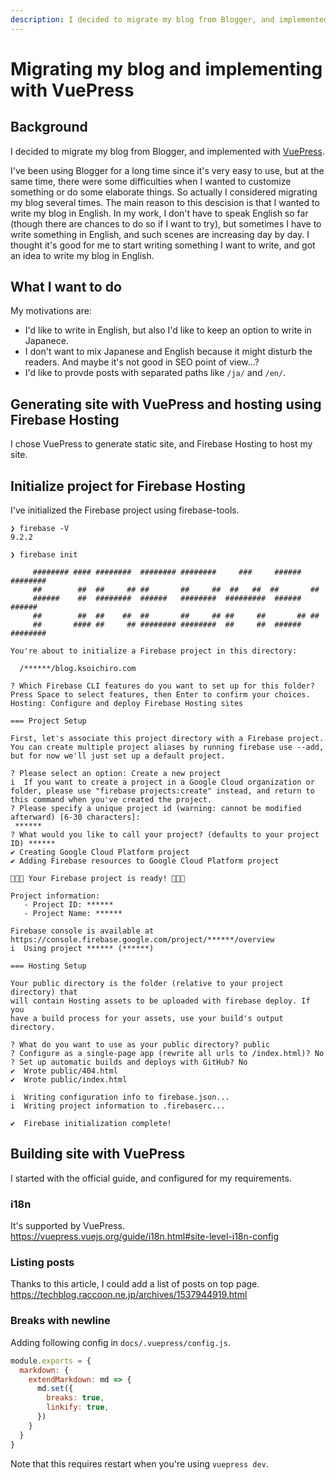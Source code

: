 ```yaml
---
description: I decided to migrate my blog from Blogger, and implemented with VuePress.
---
```

# Migrating my blog and implementing with VuePress

## Background

I decided to migrate my blog from Blogger, and implemented with [VuePress](https://vuepress.vuejs.org/).

I've been using Blogger for a long time since it's very easy to use, but at the same time, there were some difficulties when I wanted to customize something or do some elaborate things.
So actually I considered migrating my blog several times.
The main reason to this descision is that I wanted to write my blog in English.
In my work, I don't have to speak English so far (though there are chances to do so if I want to try), but sometimes I have to write something in English, and such scenes are increasing day by day.
I thought it's good for me to start writing something I want to write, and got an idea to write my blog in English.

## What I want to do

My motivations are:

- I'd like to write in English, but also I'd like to keep an option to write in Japanece.
- I don't want to mix Japanese and English because it might disturb the readers. And maybe it's not good in SEO point of view...?
- I'd like to provde posts with separated paths like `/ja/` and `/en/`.

## Generating site with VuePress and hosting using Firebase Hosting

I chose VuePress to generate static site, and Firebase Hosting to host my site.

## Initialize project for Firebase Hosting

I've initialized the Firebase project using firebase-tools.

```
❯ firebase -V
9.2.2

❯ firebase init

     ######## #### ########  ######## ########     ###     ######  ########
     ##        ##  ##     ## ##       ##     ##  ##   ##  ##       ##
     ######    ##  ########  ######   ########  #########  ######  ######
     ##        ##  ##    ##  ##       ##     ## ##     ##       ## ##
     ##       #### ##     ## ######## ########  ##     ##  ######  ########

You're about to initialize a Firebase project in this directory:

  /******/blog.ksoichiro.com

? Which Firebase CLI features do you want to set up for this folder? Press Space to select features, then Enter to confirm your choices. Hosting: Configure and deploy Firebase Hosting sites

=== Project Setup

First, let's associate this project directory with a Firebase project.
You can create multiple project aliases by running firebase use --add,
but for now we'll just set up a default project.

? Please select an option: Create a new project
i  If you want to create a project in a Google Cloud organization or folder, please use "firebase projects:create" instead, and return to this command when you've created the project.
? Please specify a unique project id (warning: cannot be modified afterward) [6-30 characters]:
 ******
? What would you like to call your project? (defaults to your project ID) ******
✔ Creating Google Cloud Platform project
✔ Adding Firebase resources to Google Cloud Platform project

🎉🎉🎉 Your Firebase project is ready! 🎉🎉🎉

Project information:
   - Project ID: ******
   - Project Name: ******

Firebase console is available at
https://console.firebase.google.com/project/******/overview
i  Using project ****** (******)

=== Hosting Setup

Your public directory is the folder (relative to your project directory) that
will contain Hosting assets to be uploaded with firebase deploy. If you
have a build process for your assets, use your build's output directory.

? What do you want to use as your public directory? public
? Configure as a single-page app (rewrite all urls to /index.html)? No
? Set up automatic builds and deploys with GitHub? No
✔  Wrote public/404.html
✔  Wrote public/index.html

i  Writing configuration info to firebase.json...
i  Writing project information to .firebaserc...

✔  Firebase initialization complete!
```

## Building site with VuePress

I started with the official guide, and configured for my requirements.

### i18n

It's supported by VuePress.
https://vuepress.vuejs.org/guide/i18n.html#site-level-i18n-config

### Listing posts

Thanks to this article, I could add a list of posts on top page.
https://techblog.raccoon.ne.jp/archives/1537944919.html

### Breaks with newline

Adding following config in `docs/.vuepress/config.js`.

```javascript
module.exports = {
  markdown: {
    extendMarkdown: md => {
      md.set({
        breaks: true,
        linkify: true,
      })
    }
  }
}
```

Note that this requires restart when you're using `vuepress dev`.
